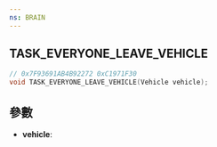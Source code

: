 ```yaml
---
ns: BRAIN
---
```

## TASK_EVERYONE_LEAVE_VEHICLE

```c
// 0x7F93691AB4B92272 0xC1971F30
void TASK_EVERYONE_LEAVE_VEHICLE(Vehicle vehicle);
```


## 參數
* **vehicle**: 

